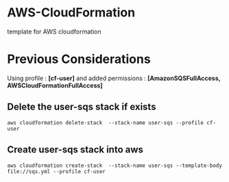 # AWS-CloudFormation
template for AWS cloudformation

# Previous Considerations

Using profile : **[cf-user]** and added permissions : **[AmazonSQSFullAccess, AWSCloudFormationFullAccess]**


## Delete the **user-sqs** stack if exists

    aws cloudformation delete-stack  --stack-name user-sqs --profile cf-user


## Create **user-sqs** stack into aws


    aws cloudformation create-stack  --stack-name user-sqs --template-body file://sqs.yml --profile cf-user
